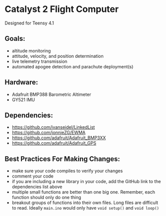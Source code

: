 # Catalyst 2 Flight Computer
Designed for Teensy 4.1

## Goals:
- altitude monitoring
- attitude, velocity, and position determination
- live telemetry transmission
- automated apogee detection and parachute deployment(s)

## Hardware:
- Adafruit BMP388 Barometric Altimeter
- GY521 IMU

## Dependencies:
- https://github.com/ivanseidel/LinkedList
- https://github.com/jonnieZG/EWMA
- https://github.com/adafruit/Adafruit_BMP3XX
- https://github.com/adafruit/Adafruit_GPS

## Best Practices For Making Changes:
- make sure your code compiles to verify your changes
- comment your code
- if you are including a new library in your code, add the GitHub link to the dependencies list above
- multiple small functions are better than one big one. Remember, each function should only do one thing
- breakout groups of functions into their own files. Long files are difficult to read. Ideally `main.ino` would only have `void setup()` and `void loop()`
